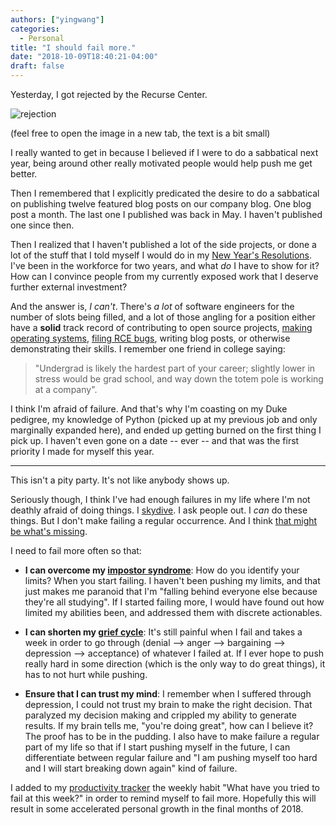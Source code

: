 ```yaml
---
authors: ["yingwang"]
categories:
  - Personal
title: "I should fail more."
date: "2018-10-09T18:40:21-04:00"
draft: false
---
```


Yesterday, I got rejected by the Recurse Center.

![rejection](/img/posts/2018/10/09/i_should_fail_more_1.png)

(feel free to open the image in a new tab, the text is a bit small)

I really wanted to get in because I believed if I were to do a sabbatical next
year, being around other really motivated people would help push me get better.

Then I remembered that I explicitly predicated the desire to do a sabbatical on
publishing twelve featured blog posts on our company blog. One blog post a
month. The last one I published was back in May. I haven't published one since
then.

Then I realized that I haven't published a lot of the side projects, or done a
lot of the stuff that I told myself I would do in my [New Year's
Resolutions](/posts/2018/01/01/new_years_resolutions). I've been in the
workforce for two years, and what *do* I have to show for it? How can I convince
people from my currently exposed work that I deserve further external
investment?

And the answer is, *I can't*. There's *a lot* of software engineers for the
number of slots being filled, and a lot of those angling for a position either
have a **solid** track record of contributing to open source projects, [making
operating systems](https://github.com/phil-opp/blog_os), [filing RCE
bugs](https://sites.google.com/site/testsitehacking/-36k-google-app-engine-rce),
writing blog posts, or otherwise demonstrating their skills. I remember one
friend in college saying:

> "Undergrad is likely the hardest part of your career; slightly lower in stress
> would be grad school, and way down the totem pole is working at a company".

I think I'm afraid of failure. And that's why I'm coasting on my Duke pedigree,
my knowledge of Python (picked up at my previous job and only marginally
expanded here), and ended up getting burned on the first thing I pick up. I
haven't even gone on a date -- ever -- and that was the first priority I made
for myself this year.

___________

This isn't a pity party. It's not like anybody shows up.

Seriously though, I think I've had enough failures in my life where I'm not
deathly afraid of doing things. I [skydive](/posts/2018/08/26/i_went_skydiving).
I ask people out. I *can* do these things. But I don't make failing a regular
occurrence. And I think [that might be what's
missing](https://www.businessinsider.com/spanx-founder-sara-blakely-redefine-failure-2016-10).

I need to fail more often so that:

-   **I can overcome my [impostor
    syndrome](https://en.wikipedia.org/wiki/Impostor_syndrome)**: How do you
    identify your limits? When you start failing. I haven't been pushing my
    limits, and that just makes me paranoid that I'm "falling behind everyone
    else because they're all studying". If I started failing more, I would have
    found out how limited my abilities been, and addressed them with discrete
    actionables.

-   **I can shorten my [grief
    cycle](https://en.wikipedia.org/wiki/K%C3%BCbler-Ross_model)**: It's still
    painful when I fail and takes a week in order to go through (denial -->
    anger --> bargaining --> depression --> acceptance) of whatever I failed at.
    If I ever hope to push really hard in some direction (which is the only way
    to do great things), it has to not hurt while pushing.

-   **Ensure that I can trust my mind**: I remember when I suffered through
    depression, I could not trust my brain to make the right decision. That
    paralyzed my decision making and crippled my ability to generate results. If
    my brain tells me, "you're doing great", how can I believe it? The proof has
    to be in the pudding. I also have to make failure a regular part of my life
    so that if I start pushing myself in the future, I can differentiate between
    regular failure and "I am pushing myself too hard and I will start breaking
    down again" kind of failure.

I added to my [productivity tracker](https://www.apalon.com/productive.html) the
weekly habit "What have you tried to fail at this week?" in order to remind
myself to fail more. Hopefully this will result in some accelerated personal
growth in the final months of 2018.
